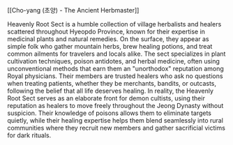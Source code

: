 [[Cho-yang (초양) - The Ancient Herbmaster]]

Heavenly Root Sect is a humble collection of village herbalists and healers scattered throughout Hyeopdo Province, known for their expertise in medicinal plants and natural remedies. On the surface, they appear as simple folk who gather mountain herbs, brew healing potions, and treat common ailments for travelers and locals alike. The sect specializes in plant cultivation techniques, poison antidotes, and herbal medicine, often using unconventional methods that earn them an "unorthodox" reputation among Royal physicians. Their members are trusted healers who ask no questions when treating patients, whether they be merchants, bandits, or outcasts, following the belief that all life deserves healing.
In reality, the Heavenly Root Sect serves as an elaborate front for demon cultists, using their reputation as healers to move freely throughout the Jeong Dynasty without suspicion. Their knowledge of poisons allows them to eliminate targets quietly, while their healing expertise helps them blend seamlessly into rural communities where they recruit new members and gather sacrificial victims for dark rituals.